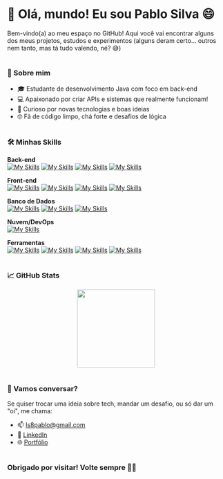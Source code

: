 # 👋 Olá, mundo! Eu sou Pablo Silva 😄

Bem-vindo(a) ao meu espaço no GitHub! Aqui você vai encontrar alguns dos meus projetos, estudos e experimentos (alguns deram certo... outros nem tanto, mas tá tudo valendo, né? 😅)

#

### 🚀 Sobre mim

- 🎓 Estudante de desenvolvimento Java com foco em back-end
- 💻 Apaixonado por criar APIs e sistemas que realmente funcionam!
- 🧠 Curioso por novas tecnologias e boas ideias
- 🤓 Fã de código limpo, chá forte e desafios de lógica

#

### 🛠️ Minhas Skills

**Back-end**\
[![My Skills](https://skillicons.dev/icons?i=java&theme=light)](https://skillicons.dev)     [![My Skills](https://skillicons.dev/icons?i=spring&theme=light)](https://skillicons.dev)     [![My Skills](https://skillicons.dev/icons?i=nodejs&theme=light)](https://skillicons.dev)     [![My Skills](https://skillicons.dev/icons?i=express&theme=light)](https://skillicons.dev)

**Front-end**\
[![My Skills](https://skillicons.dev/icons?i=react&theme=light)](https://skillicons.dev)  [![My Skills](https://skillicons.dev/icons?i=html&theme=light)](https://skillicons.dev) [![My Skills](https://skillicons.dev/icons?i=css&theme=light)](https://skillicons.dev) [![My Skills](https://skillicons.dev/icons?i=js&theme=light)](https://skillicons.dev)

**Banco de Dados**\
[![My Skills](https://skillicons.dev/icons?i=mysql&theme=light)](https://skillicons.dev)  [![My Skills](https://skillicons.dev/icons?i=mongodb&theme=light)](https://skillicons.dev)  [![My Skills](https://skillicons.dev/icons?i=postgres&theme=light)](https://skillicons.dev)

**Nuvem/DevOps**\
[![My Skills](https://skillicons.dev/icons?i=azure&theme=light)](https://skillicons.dev)

**Ferramentas**\
[![My Skills](https://skillicons.dev/icons?i=git&theme=light)](https://skillicons.dev) [![My Skills](https://skillicons.dev/icons?i=github&theme=light)](https://skillicons.dev) [![My Skills](https://skillicons.dev/icons?i=azure&theme=light)](https://skillicons.dev) [![My Skills](https://skillicons.dev/icons?i=supabase&theme=light)](https://skillicons.dev)

#

### 📈 GitHub Stats

<div align="center">
  <img height="180em" src="https://github-readme-stats.vercel.app/api?username=ppablolds&show_icons=true&theme=synthwave&count_private=true"/>
</div>

#

### 💬 Vamos conversar?

Se quiser trocar uma ideia sobre tech, mandar um desafio, ou só dar um "oi", me chama:

- 📫 ls8pablo@gmail.com
- 💼 [LinkedIn](https://www.linkedin.com/in/ppablolds)
- 🌐 [Portfólio](https://www.github.com/ppablolds)

#

### Obrigado por visitar! Volte sempre 🐱‍👓

